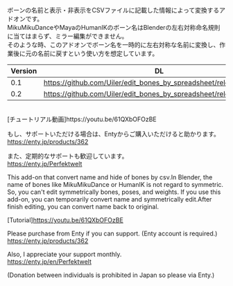 ボーンの名前と表示・非表示をCSVファイルに記載した情報によって変換するアドオンです。<br/>
MikuMikuDanceやMayaのHumanIKのボーン名はBlenderの左右対称命名規則に当てはまらず、ミラー編集ができません。<br/>
そのような時、このアドオンでボーン名を一時的に左右対称な名前に変換し、作業後に元の名前に戻すという使い方を想定しています。<br/>

|Version|DL|Blender|
|---|---|---|
|0.1|https://github.com/Uiler/edit_bones_by_spreadsheet/releases/tag/v0.1|2.7.9|
|0.2|https://github.com/Uiler/edit_bones_by_spreadsheet/releases/tag/v0.2|2.81|

<br/>
[チュートリアル動画]https://youtu.be/61QXbOFOzBE

もし、サポートいただける場合は、Entyからご購入いただけると助かります。<br/>
https://enty.jp/products/362

また、定期的なサポートも歓迎しています。<br/>
https://enty.jp/Perfektwelt

This add-on that convert name and hide of bones by csv.In Blender, the name of bones like MikuMikuDance or HumanIK is not regard to symmetric. So, you can't edit symmetrically bones, poses, and weights. If you use this add-on, you can temporarily convert name and symmetrically edit.After finish editing, you can convert name back to original.

[Tutorial]https://youtu.be/61QXbOFOzBE

Please purchase from Enty if you can support. (Enty account is required.)<br/>
https://enty.jp/products/362

Also, I appreciate your support monthly.<br/>
https://enty.jp/en/Perfektwelt

(Donation between individuals is prohibited in Japan so please via Enty.)
